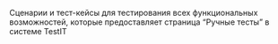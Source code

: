 Cценарии и тест-кейсы для тестирования всех функциональных возможностей, которые предоставляет страница “Ручные тесты” в системе TestIT
